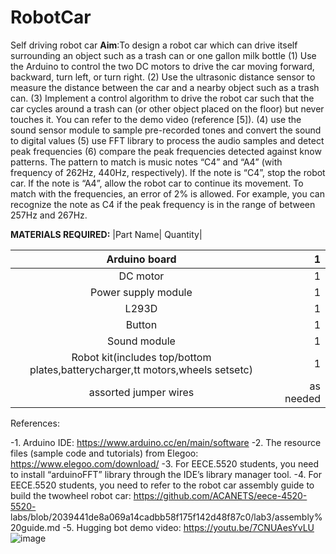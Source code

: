 # RobotCar
Self driving robot car
**Aim**:To design a robot car which can drive itself surrounding an object such as a trash can or one gallon milk bottle 
(1) Use the Arduino to control the two DC motors to drive the car moving forward, backward,
turn left, or turn right.
(2) Use the ultrasonic distance sensor to measure the distance between the car and a
nearby object such as a trash can.
(3) Implement a control algorithm to drive the robot car such that the car cycles around a
trash can (or other object placed on the floor) but never touches it. You can refer to the
demo video (reference [5]).
(4) use the sound sensor module to sample pre-recorded tones and convert the sound to
digital values
(5) use FFT library to process the audio samples and detect peak frequencies
(6) compare the peak frequencies detected against know patterns. The pattern to match is
music notes “C4” and “A4” (with frequency of 262Hz, 440Hz, respectively). If the note is
“C4”, stop the robot car. If the note is “A4”, allow the robot car to continue its movement.
To match with the frequencies, an error of 2% is allowed. For example, you can
recognize the note as C4 if the peak frequency is in the range of between 257Hz and
267Hz.



**MATERIALS REQUIRED:**
|Part Name| Quantity|

|Arduino board| 1|
|:------------:|--------:|
|DC motor| 1|
|Power supply module|1|
|L293D |1|
|Button| 1|
|Sound module| 1|
|Robot kit(includes top/bottom plates,batterycharger,tt motors,wheels setsetc) |1|
|assorted jumper wires| as needed| 



References:

\-1. Arduino IDE: https://www.arduino.cc/en/main/software
\-2. The resource files (sample code and tutorials) from Elegoo:
https://www.elegoo.com/download/
\-3. For EECE.5520 students, you need to install “arduinoFFT” library through the IDE’s library
manager tool.
\-4. For EECE.5520 students, you need to refer to the robot car assembly guide to build the twowheel
robot car: https://github.com/ACANETS/eece-4520-5520-
labs/blob/2039441de8a069a14cadbb58f175f142d48f87c0/lab3/assembly%20guide.md
\-5. Hugging bot demo video: https://youtu.be/7CNUAesYvLU
![image](https://github.com/Prathiba01852498/RobotCar/assets/157857568/cff0b341-70ac-467e-ba7d-ed0fc2f4e77a)


